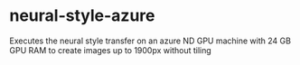 # neural-style-azure
Executes the neural style transfer on an azure ND GPU machine with 24 GB GPU RAM to create images up to 1900px without tiling

